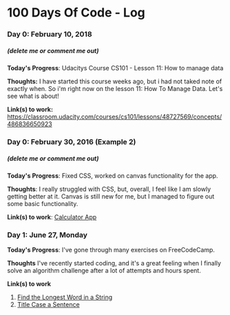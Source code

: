 # 100 Days Of Code - Log

### Day 0: February 10, 2018
##### (delete me or comment me out)

**Today's Progress**: Udacitys Course CS101 - Lesson 11: How to manage data

**Thoughts:** I have started this course weeks ago, but i had not taked note of exactly when. So i'm right now on the lesson 11: How To Manage Data. Let's see what is about!

**Link(s) to work:** https://classroom.udacity.com/courses/cs101/lessons/48727569/concepts/486836650923



### Day 0: February 30, 2016 (Example 2)
##### (delete me or comment me out)

**Today's Progress**: Fixed CSS, worked on canvas functionality for the app.

**Thoughts**: I really struggled with CSS, but, overall, I feel like I am slowly getting better at it. Canvas is still new for me, but I managed to figure out some basic functionality.

**Link(s) to work**: [Calculator App](http://www.example.com)


### Day 1: June 27, Monday

**Today's Progress**: I've gone through many exercises on FreeCodeCamp.

**Thoughts** I've recently started coding, and it's a great feeling when I finally solve an algorithm challenge after a lot of attempts and hours spent.

**Link(s) to work**
1. [Find the Longest Word in a String](https://www.freecodecamp.com/challenges/find-the-longest-word-in-a-string)
2. [Title Case a Sentence](https://www.freecodecamp.com/challenges/title-case-a-sentence)
